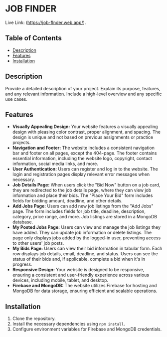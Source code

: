 # JOB FlNDER 

Live Link: (https://job-flnder.web.app/).


## Table of Contents

- [Description](#description)
- [Features](#features)
- [Installation](#installation)
 

## Description

Provide a detailed description of your project. Explain its purpose, features, and any relevant information. Include a high-level overview and any specific use cases.

## Features

- **Visually Appealing Design:** Your website features a visually appealing design with pleasing color contrast, proper alignment, and spacing. The design is unique and not based on previous assignments or practice projects.
- **Navigation and Footer:** The website includes a consistent navigation bar and footer on all pages, except the 404-page. The footer contains essential information, including the website logo, copyright, contact information, social media links, and more.
- **User Authentication:** Users can register and log in to the website. The login and registration pages display relevant error messages when necessary.
- **Job Details Page:** When users click the "Bid Now" button on a job card, they are redirected to the job details page, where they can view job information and place their bids. The "Place Your Bid" form includes fields for bidding amount, deadline, and other details.
- **Add Jobs Page:** Users can add new job listings from the "Add Jobs" page. The form includes fields for job title, deadline, description, category, price range, and more. Job listings are stored in a MongoDB database.
- **My Posted Jobs Page:** Users can view and manage the job listings they have added. They can update job information or delete listings. The page only displays jobs added by the logged-in user, preventing access to other users' job posts.
- **My Bids Page:** Users can view their bid information in tabular form. Each row displays job details, email, deadline, and status. Users can see the status of their bids and, if applicable, complete a bid when it's in progress.
- **Responsive Design:** Your website is designed to be responsive, ensuring a consistent and user-friendly experience across various devices, including mobile, tablet, and desktop.
- **Firebase and MongoDB:** The website utilizes Firebase for hosting and MongoDB for data storage, ensuring efficient and scalable operations.

## Installation

1. Clone the repository.
2. Install the necessary dependencies using `npm install`.
3. Configure environment variables for Firebase and MongoDB credentials.
